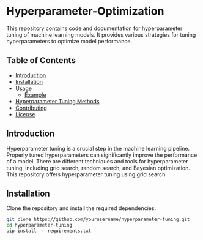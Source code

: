 # Hyperparameter-Optimization

This repository contains code and documentation for hyperparameter tuning of machine learning models. It provides various strategies for tuning hyperparameters to optimize model performance.

## Table of Contents
- [Introduction](#introduction)
- [Installation](#installation)
- [Usage](#usage)
  - [Example](#example)
- [Hyperparameter Tuning Methods](#hyperparameter-tuning-methods)
- [Contributing](#contributing)
- [License](#license)

## Introduction

Hyperparameter tuning is a crucial step in the machine learning pipeline. Properly tuned hyperparameters can significantly improve the performance of a model. There are different techniques and tools for hyperparameter tuning, including grid search, random search, and Bayesian optimization. This repository offers hyperparameter tuning using grid search.

## Installation

Clone the repository and install the required dependencies:

```bash
git clone https://github.com/yourusername/hyperparameter-tuning.git
cd hyperparameter-tuning
pip install -r requirements.txt
